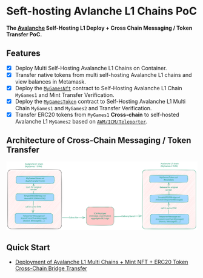# Seft-hosting Avlanche L1 Chains PoC

**The [Avalanche](https://subnets.avax.network/validators/dashboard/) Self-Hosting L1 Deploy + Cross Chain Messaging / Token Transfer PoC.**

## Features

- [x] Deploy Multi Self-Hosting Avalanche L1 Chains on Container.
- [x] Transfer native tokens from multi self-hosting Avalanche L1 chains and view balances in Metamask.
- [x] Deploy the [`MyGamesNft`](./src/MyGamesNft.sol) contract to Self-Hosting Avalanche L1 Chain `MyGames1` and Mint Transfer Verification.
- [x] Deploy the [`MyGamesToken`](./src/MyGamesToken.sol) contract to Self-Hosting Avalanche L1 Multi Chain `MyGames1` and `MyGames2` and Transfer Verification.
- [x] Transfer ERC20 tokens from `MyGames1` **Cross-chain** to self-hosted Avalanche L1 `MyGames2` based on [`AWM/ICM/Teleporter`](https://github.com/ava-labs/icm-contracts/tree/main/contracts/teleporter).

## Architecture of Cross-Chain Messaging / Token Transfer

![Alt text](docs/shots/Architecture-of-Simple-Cross-Chain-Token-Transfer.svg)

## Quick Start

- [Deployment of Avalanche L1 Multi Chains + Mint NFT + ERC20 Token Cross-Chain Bridge Transfer](./docs/1.Deploy-L1+Mint-NFT+ERC20+CrossChain-Bridge-Transfer.md)
